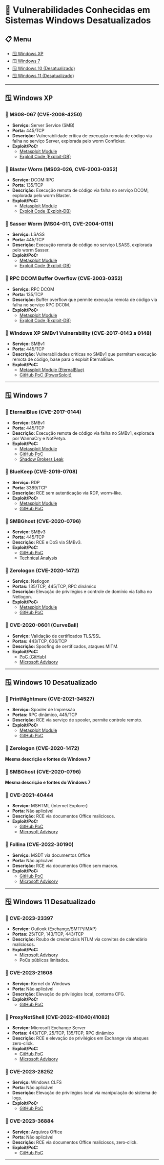 # 🔐 Vulnerabilidades Conhecidas em Sistemas Windows Desatualizados

## 📋 Menu

- [🪟 Windows XP](#-windows-xp)
- [🪟 Windows 7](#-windows-7)
- [🪟 Windows 10 (Desatualizado)](#-windows-10-desatualizado)
- [🪟 Windows 11 (Desatualizado)](#-windows-11-desatualizado)

---

## 🪟 Windows XP

### 🔸 MS08-067 (CVE-2008-4250)
- **Serviço:** Server Service (SMB)  
- **Porta:** 445/TCP  
- **Descrição:** Vulnerabilidade crítica de execução remota de código via falha no serviço Server, explorada pelo worm Conficker.  
- **Exploit/PoC:**  
  - [Metasploit Module](https://www.rapid7.com/db/modules/exploit/windows/smb/ms08_067_netapi/)  
  - [Exploit Code (Exploit-DB)](https://www.exploit-db.com/exploits/7132)

### 🔸 Blaster Worm (MS03-026, CVE-2003-0352)
- **Serviço:** DCOM RPC  
- **Porta:** 135/TCP  
- **Descrição:** Execução remota de código via falha no serviço DCOM, explorada pelo worm Blaster.  
- **Exploit/PoC:**  
  - [Metasploit Module](https://github.com/rapid7/metasploit-framework)  
  - [Exploit Code (Exploit-DB)](https://www.exploit-db.com/exploits/146)

### 🔸 Sasser Worm (MS04-011, CVE-2004-0115)
- **Serviço:** LSASS  
- **Porta:** 445/TCP  
- **Descrição:** Execução remota de código no serviço LSASS, explorada pelo worm Sasser.  
- **Exploit/PoC:**  
  - [Metasploit Module](https://www.rapid7.com/db/modules/exploit/windows/dcerpc/ms03_026_dcom/)  
  - [Exploit Code (Exploit-DB)](https://www.exploit-db.com/exploits/122)

### 🔸 RPC DCOM Buffer Overflow (CVE-2003-0352)
- **Serviço:** RPC DCOM  
- **Porta:** 135/TCP  
- **Descrição:** Buffer overflow que permite execução remota de código via falha no serviço RPC DCOM.  
- **Exploit/PoC:**  
  - [Metasploit Module](https://github.com/rapid7/metasploit-framework)  
  - [Exploit Code (Exploit-DB)](https://www.exploit-db.com/exploits/146)

### 🔸 Windows XP SMBv1 Vulnerability (CVE-2017-0143 a 0148)
- **Serviço:** SMBv1  
- **Porta:** 445/TCP  
- **Descrição:** Vulnerabilidades críticas no SMBv1 que permitem execução remota de código, base para o exploit EternalBlue.  
- **Exploit/PoC:**  
  - [Metasploit Module (EternalBlue)](https://github.com/rapid7/metasploit-framework/blob/master/modules/exploits/windows/smb/ms17_010_eternalblue.rb)  
  - [GitHub PoC (PowerSploit)](https://github.com/PowerShellMafia/PowerSploit)

---

## 🪟 Windows 7

### 🔸 EternalBlue (CVE-2017-0144)
- **Serviço:** SMBv1  
- **Porta:** 445/TCP  
- **Descrição:** Execução remota de código via falha no SMBv1, explorada por WannaCry e NotPetya.  
- **Exploit/PoC:**  
  - [Metasploit Module](https://github.com/rapid7/metasploit-framework)  
  - [GitHub PoC](https://github.com/worawit/MS17-010)  
  - [Shadow Brokers Leak](https://github.com/misterch0c/shadowbroker)

### 🔸 BlueKeep (CVE-2019-0708)
- **Serviço:** RDP  
- **Porta:** 3389/TCP  
- **Descrição:** RCE sem autenticação via RDP, worm-like.  
- **Exploit/PoC:**  
  - [Metasploit Module](https://github.com/rapid7/metasploit-framework)  
  - [GitHub PoC](https://github.com/zerosum0x0/CVE-2019-0708)

### 🔸 SMBGhost (CVE-2020-0796)
- **Serviço:** SMBv3  
- **Porta:** 445/TCP  
- **Descrição:** RCE e DoS via SMBv3.  
- **Exploit/PoC:**  
  - [GitHub PoC](https://github.com/chompie1337/SMBGhost_RCE_PoC)  
  - [Technical Analysis](https://portal.msrc.microsoft.com/en-US/security-guidance/advisory/CVE-2020-0796)

### 🔸 Zerologon (CVE-2020-1472)
- **Serviço:** Netlogon  
- **Portas:** 135/TCP, 445/TCP, RPC dinâmico  
- **Descrição:** Elevação de privilégios e controle de domínio via falha no Netlogon.  
- **Exploit/PoC:**  
  - [Metasploit Module](https://github.com/rapid7/metasploit-framework)  
  - [GitHub PoC](https://github.com/SecuraBV/CVE-2020-1472)

### 🔸 CVE-2020-0601 (CurveBall)
- **Serviço:** Validação de certificados TLS/SSL  
- **Portas:** 443/TCP, 636/TCP  
- **Descrição:** Spoofing de certificados, ataques MITM.  
- **Exploit/PoC:**  
  - [PoC (GitHub)](https://github.com/ollypwn/curveball)  
  - [Microsoft Advisory](https://portal.msrc.microsoft.com/en-US/security-guidance/advisory/CVE-2020-0601)

---

## 🪟 Windows 10 Desatualizado

### 🔸 PrintNightmare (CVE-2021-34527)
- **Serviço:** Spooler de Impressão  
- **Portas:** RPC dinâmico, 445/TCP  
- **Descrição:** RCE via serviço de spooler, permite controle remoto.  
- **Exploit/PoC:**  
  - [Metasploit Module](https://github.com/rapid7/metasploit-framework)  
  - [GitHub PoC](https://github.com/afwu/PrintNightmare)

### 🔸 Zerologon (CVE-2020-1472)  
**Mesma descrição e fontes do Windows 7**

### 🔸 SMBGhost (CVE-2020-0796)  
**Mesma descrição e fontes do Windows 7**

### 🔸 CVE-2021-40444
- **Serviço:** MSHTML (Internet Explorer)  
- **Porta:** Não aplicável  
- **Descrição:** RCE via documentos Office maliciosos.  
- **Exploit/PoC:**  
  - [GitHub PoC](https://github.com/lockedbyte/CVE-2021-40444)  
  - [Microsoft Advisory](https://msrc.microsoft.com/update-guide/vulnerability/CVE-2021-40444)

### 🔸 Follina (CVE-2022-30190)
- **Serviço:** MSDT via documentos Office  
- **Porta:** Não aplicável  
- **Descrição:** RCE via documentos Office sem macros.  
- **Exploit/PoC:**  
  - [GitHub PoC](https://github.com/JohnHammond/msdt-follina)  
  - [Microsoft Advisory](https://msrc.microsoft.com/update-guide/vulnerability/CVE-2022-30190)

---

## 🪟 Windows 11 Desatualizado

### 🔸 CVE-2023-23397
- **Serviço:** Outlook (Exchange/SMTP/IMAP)  
- **Portas:** 25/TCP, 143/TCP, 443/TCP  
- **Descrição:** Roubo de credenciais NTLM via convites de calendário maliciosos.  
- **Exploit/PoC:**  
  - [Microsoft Advisory](https://msrc.microsoft.com/update-guide/vulnerability/CVE-2023-23397)  
  - PoCs públicos limitados.

### 🔸 CVE-2023-21608
- **Serviço:** Kernel do Windows  
- **Porta:** Não aplicável  
- **Descrição:** Elevação de privilégios local, contorna CFG.  
- **Exploit/PoC:**  
  - [GitHub PoC](https://github.com/hacksysteam/CVE-2023-21608)

### 🔸 ProxyNotShell (CVE-2022-41040/41082)
- **Serviço:** Microsoft Exchange Server  
- **Portas:** 443/TCP, 25/TCP, 135/TCP, RPC dinâmico  
- **Descrição:** RCE e elevação de privilégios em Exchange via ataques zero-click.  
- **Exploit/PoC:**  
  - [GitHub PoC](https://github.com/n3r0sec/ProxyNotShell)  
  - [Microsoft Advisory](https://msrc.microsoft.com/update-guide/vulnerability/CVE-2022-41040)

### 🔸 CVE-2023-28252
- **Serviço:** Windows CLFS  
- **Porta:** Não aplicável  
- **Descrição:** Elevação de privilégios local via manipulação do sistema de logs.  
- **Exploit/PoC:**  
  - [GitHub PoC](https://github.com/hacksysteam/CVE-2023-28252)

### 🔸 CVE-2023-36884
- **Serviço:** Arquivos Office  
- **Porta:** Não aplicável  
- **Descrição:** RCE via documentos Office maliciosos, zero-click.  
- **Exploit/PoC:**  
  - [GitHub PoC](https://github.com/b1tg/CVE-2023-36884)

---
